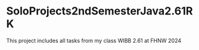 # SoloProjects2ndSemesterJava2.61RK
This project includes all tasks from my class WIBB 2.61 at FHNW 2024

